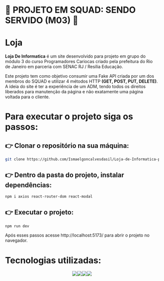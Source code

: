 # :space_invader: PROJETO EM SQUAD: SENDO SERVIDO (M03) :space_invader:

# Loja

<strong>Loja De Informatica</strong> é um site desenvolvido para projeto em grupo do módulo 3 do curso Programadores Cariocas criado pela prefeitura do Rio de Janeiro em parceria com SENAC RJ / Resília Educação.

Este projeto tem como objetivo consumir uma Fake API criada por um dos membros do SQUAD e utilizar 4 métodos HTTP <strong>(GET, POST, PUT, DELETE)</strong>. A ideia do site é ter a experiência de um ADM, tendo todos os direitos liberados para manutenção da página e não exatamente uma página voltada para o cliente.

# Para executar o projeto siga os passos:


## 👉  Clonar o repositório na sua máquina:

```sh
git clone https://github.com/Ismaelgoncalvesdasil/Loja-de-Informatica-projeto-Grupo-modulo3.git
```
## 👉 Dentro da pasta do projeto, instalar dependências:

```sh
npm i axios react-router-dom react-modal
```
## 👉 Executar o projeto:

```sh
npm run dev
```

Após esses passos acesse http://localhost:5173/ para abrir o projeto no navegador.

# Tecnologias utilizadas: 
<div style="display: flex; justify-content: center;">
  <img src="https://img.shields.io/badge/React-20232A?style=for-the-badge&logo=react&logoColor=61DAFB">
  <!-- <img src="https://img.shields.io/badge/Bootstrap-563D7C?style=for-the-badge&logo=bootstrap&logoColor=white"> -->
  <img src="https://img.shields.io/badge/Node.js-43853D?style=for-the-badge&logo=node.js&logoColor=white">
  <img src="https://img.shields.io/badge/vite-%23646CFF.svg?style=for-the-badge&logo=vite&logoColor=white">
  <img src="https://img.shields.io/badge/javascript-%23323330.svg?style=for-the-badge&logo=javascript&logoColor=%23F7DF1E">
 </div>
